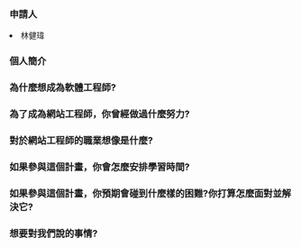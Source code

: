 <h3>申請人</h3>
 <li>林健瑋</li>
<h3>個人簡介</h3>

<h3>為什麼想成為軟體工程師?</h3>
<h3>為了成為網站工程師，你曾經做過什麼努力?</h3>
<h3>對於網站工程師的職業想像是什麼?</h3>
<h3>如果參與這個計畫，你會怎麼安排學習時間?</h3>
<h3>如果參與這個計畫，你預期會碰到什麼樣的困難?你打算怎麼面對並解決它?</h3>
<h3>想要對我們說的事情?</h3>
